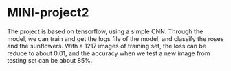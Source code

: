 # MINI-project2
The project is based on tensorflow, using a simple CNN. Through the model, we can train and get the logs file of the model, 
and classify the roses and the sunflowers. With a 1217 images of training set, the loss can be reduce to about 0.01, and the 
accuracy when we test a new image from testing set can be about 85%.
